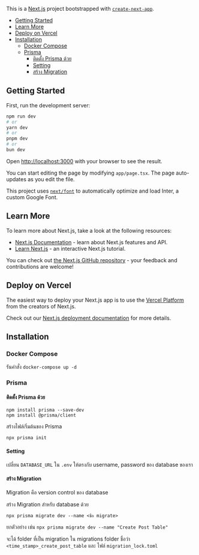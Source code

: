 This is a [Next.js](https://nextjs.org/) project bootstrapped with [`create-next-app`](https://github.com/vercel/next.js/tree/canary/packages/create-next-app).

- [Getting Started](#getting-started)
- [Learn More](#learn-more)
- [Deploy on Vercel](#deploy-on-vercel)
- [Installation](#installation)
  - [Docker Compose](#docker-compose)
  - [Prisma](#prisma)
    - [ติดตั้ง Prisma ด้วย](#ติดตั้ง-prisma-ด้วย)
    - [Setting](#setting)
    - [สร้าง Migration](#สร้าง-migration)


## Getting Started

First, run the development server:

```bash
npm run dev
# or
yarn dev
# or
pnpm dev
# or
bun dev
```

Open [http://localhost:3000](http://localhost:3000) with your browser to see the result.

You can start editing the page by modifying `app/page.tsx`. The page auto-updates as you edit the file.

This project uses [`next/font`](https://nextjs.org/docs/basic-features/font-optimization) to automatically optimize and load Inter, a custom Google Font.

## Learn More

To learn more about Next.js, take a look at the following resources:

- [Next.js Documentation](https://nextjs.org/docs) - learn about Next.js features and API.
- [Learn Next.js](https://nextjs.org/learn) - an interactive Next.js tutorial.

You can check out [the Next.js GitHub repository](https://github.com/vercel/next.js/) - your feedback and contributions are welcome!

## Deploy on Vercel

The easiest way to deploy your Next.js app is to use the [Vercel Platform](https://vercel.com/new?utm_medium=default-template&filter=next.js&utm_source=create-next-app&utm_campaign=create-next-app-readme) from the creators of Next.js.

Check out our [Next.js deployment documentation](https://nextjs.org/docs/deployment) for more details.

## Installation

### Docker Compose

รันคำสั่ง `docker-compose up -d`

### Prisma

#### ติดตั้ง Prisma ด้วย

```
npm install prisma --save-dev
npm install @prisma/client
```

สร้างไฟล์เริ่มต้นของ Prisma

```
npx prisma init
```

#### Setting

เปลี่ยน `DATABASE_URL` ใน `.env` ให้ตรงกับ username, password ของ database ของเรา

#### สร้าง Migration

Migration คือ version control ของ database

สร้าง Migration สำหรับ database ด้วย

```
npx prisma migrate dev --name <ชื่อ migrate>
```

ยกตัวอย่าง เช่น `npx prisma migrate dev --name "Create Post Table"`

จะได้ folder ที่เป็น migration ใน migrations folder ชื่อว่า `<time_stamp>_create_post_table` และ ไฟล์ `migration_lock.toml`